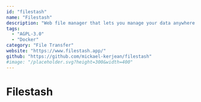 ```yaml
---
id: "filestash"
name: "Filestash"
description: "Web file manager that lets you manage your data anywhere it is located: FTP, SFTP, WebDAV, Git, S3, Minio, Dropbox, or Google Drive."
tags:
  - "AGPL-3.0"
  - "Docker"
category: "File Transfer"
website: "https://www.filestash.app/"
github: "https://github.com/mickael-kerjean/filestash"
#image: "/placeholder.svg?height=300&width=400"
---
```


# Filestash
